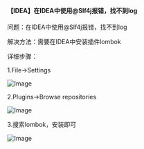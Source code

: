 #### 【IDEA】在IDEA中使用@Slf4j报错，找不到log

问题：在IDEA中使用@Slf4j报错，找不到log

解决方法：需要在IDEA中安装插件lombok

详细步骤：

1.File->Settings

![Image](https://img2018.cnblogs.com/blog/848747/201809/848747-20180929162321477-1407201632.png)

2.Plugins->Browse repositories

![Image](https://img2018.cnblogs.com/blog/848747/201809/848747-20180929162509152-1921882406.png)

3.搜索lombok，安装即可

![Image](https://img2018.cnblogs.com/blog/848747/201809/848747-20180929162559171-1344765633.png)